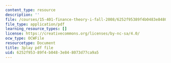 ```yaml
---
content_type: resource
description: ''
file: /courses/15-401-finance-theory-i-fall-2008/6252f95389f4b0483e848073d77ca9a5_tL7Lcl90Sc0.pdf
file_type: application/pdf
learning_resource_types: []
license: https://creativecommons.org/licenses/by-nc-sa/4.0/
ocw_type: OCWFile
resourcetype: Document
title: 3play pdf file
uid: 6252f953-89f4-b048-3e84-8073d77ca9a5
---
```

